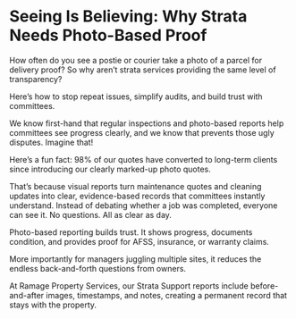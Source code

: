 # Seeing Is Believing: Why Strata Needs Photo-Based Proof

How often do you see a postie or courier take a photo of a parcel for delivery proof? So why aren’t strata services providing the same level of transparency?

Here’s how to stop repeat issues, simplify audits, and build trust with committees.

We know first-hand that regular inspections and photo-based reports help committees see progress clearly, and we know that prevents those ugly disputes. Imagine that!

Here’s a fun fact: 98% of our quotes have converted to long-term clients since introducing our clearly marked-up photo quotes.

That’s because visual reports turn maintenance quotes and cleaning updates into clear, evidence-based records that committees instantly understand. Instead of debating whether a job was completed, everyone can see it. No questions. All as clear as day.

Photo-based reporting builds trust. It shows progress, documents condition, and provides proof for AFSS, insurance, or warranty claims.

More importantly for managers juggling multiple sites, it reduces the endless back-and-forth questions from owners.

At Ramage Property Services, our Strata Support reports include before-and-after images, timestamps, and notes, creating a permanent record that stays with the property.
